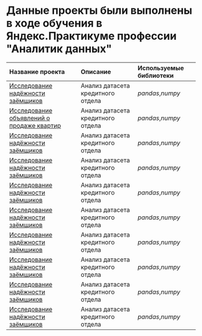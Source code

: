 # Данные проекты были выполнены в ходе обучения в Яндекс.Практикуме профессии "Аналитик данных"
| Название проекта | Описание | Используемые библиотеки | 
| :---------------------- | :---------------------- | :---------------------- |
| [Исследование надёжности заёмщиков](1.credit_reliability) | Анализ датасета кредитного отдела | *pandas*,*numpy* |
| [Исследование объявлений о продаже квартир](2.property_research) | Анализ датасета кредитного отдела | *pandas*,*numpy* |
| [Исследование надёжности заёмщиков](3.telecom) | Анализ датасета кредитного отдела | *pandas*,*numpy* |
| [Исследование надёжности заёмщиков](4.gameshop) | Анализ датасета кредитного отдела | *pandas*,*numpy* |
| [Исследование надёжности заёмщиков](5.analysis_of_ticket_platform) | Анализ датасета кредитного отдела | *pandas*,*numpy* |
| [Исследование надёжности заёмщиков](6.desicion_based_on_data) | Анализ датасета кредитного отдела | *pandas*,*numpy* |
| [Исследование надёжности заёмщиков](7.restaraunts) | Анализ датасета кредитного отдела | *pandas*,*numpy* |
| [Исследование надёжности заёмщиков](8.ab_analysis) | Анализ датасета кредитного отдела | *pandas*,*numpy* |
| [Исследование надёжности заёмщиков](9.dashboard) | Анализ датасета кредитного отдела | *pandas*,*numpy* |
| [Исследование надёжности заёмщиков](10.gym) | Анализ датасета кредитного отдела | *pandas*,*numpy* |
